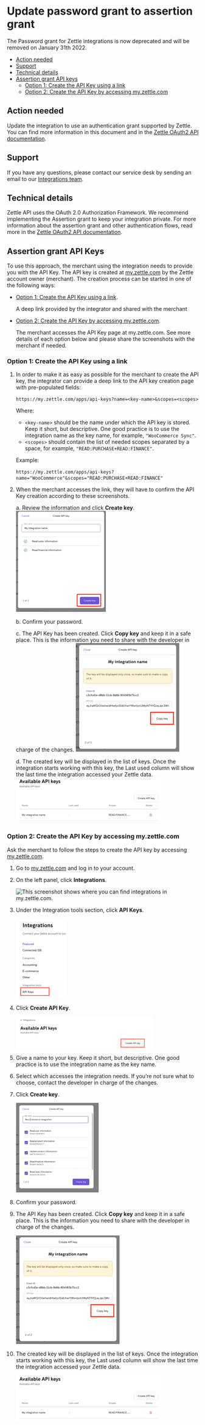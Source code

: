Update password grant to assertion grant
===
The Password grant for Zettle integrations is now deprecated and will be removed on January 31th  2022.

* [Action needed](#action-needed)
* [Support](#support)
* [Technical details](#technical-details)
* [Assertion grant API keys](#assertion-grant-api-keys)
  * [Option 1: Create the API Key using a link](#option-1-create-the-api-key-using-a-link)
  * [Option 2: Create the API Key by accessing my.zettle.com](#option-2-create-the-api-key-by-accessing-myzettlecom)

## Action needed
Update the integration to use an authentication grant supported by Zettle. You can find more information in this document and in the [Zettle OAuth2 API documentation](../../authorization.adoc). <!-- Taiza: do we recommend they use assertion grant instead of saying "use an authentication grant supported by Zettle"-->

## Support 
If you have any questions, please contact our service desk by sending an email to our [Integrations team](mailto:api@zettle.com). 
 
## Technical details
Zettle API uses the OAuth 2.0 Authorization Framework. We recommend implementing the Assertion grant to keep your integration private. For more information about the assertion grant and other authentication flows, read more in the [Zettle OAuth2 API documentation](../../authorization.adoc). 

## Assertion grant API Keys
To use this approach, the merchant using the integration needs to provide you with the API Key. The API key is created at [my.zettle.com](https://my.zettle.com/) by the Zettle account owner (merchant). The creation process can be started in one of the following ways:
 
   * [Option 1: Create the API Key using a link](#option-1-create-the-api-key-using-a-link). 
   
     A deep link provided by the integrator and shared with the merchant
   
   * [Option 2: Create the API Key by accessing my.zettle.com](#option-2-create-the-api-key-by-accessing-myzettlecom).
     
     The merchant accesses the API Key page at my.zettle.com. See more details of each option below and please share the screenshots with the merchant if needed. 

### Option 1: Create the API Key using a link

1. In order to make it as easy as possible for the merchant to create the API key, the integrator can provide a deep link to the API key creation page with pre-populated fields: 
     
   ```
   https://my.zettle.com/apps/api-keys?name=<key-name>&scopes=<scopes>
   ```
   Where:
   * `<key-name>` should be the name under which the API key is stored. Keep it short, but descriptive. One good practice is to use the integration name as the key name, for example, `"WooCommerce Sync"`.
   * `<scopes>` should contain the list of needed scopes separated by a space, for example, `"READ:PURCHASE+READ:FINANCE"`.
   
   Example:
   ```
   https://my.zettle.com/apps/api-keys?name="WooCommerce"&scopes="READ:PURCHASE+READ:FINANCE"
   ```
   <!-- Taiza: could you double check the example? I pasted the link in the URL but I didn't receive a dialog as the screenshot in step 2.a. -->
2. When the merchant accesses the link, they will have to confirm the API Key creation according to these screenshots.
 
    a. Review the information and click **Create key**.
       <img id="create-API-keys-from-the-deep-link" src="images/create-API-keys-from-the-deep-link.png" alt="This screenshot shows the dialog that is started after clicking a deep link for creating API keys.">
       
    b. Confirm your password.
    
    c. The API Key has been created. Click **Copy key** and keep it in a safe place. This is the information you need to share with the developer in charge of the changes.
       <img id="copy-key" src="images/copy-key.png" alt="This screenshot shows the dialog where you can copy the API key and save it for later use.">
    
    d. The created key will be displayed in the list of keys. Once the integration starts working with this key, the Last used column will show the last time the integration accessed your Zettle data. 
       <img id="available-API-keys" src="images/available-API-keys.png" alt="This screenshot shows the dialog where you can see a list of created API keys.">
       
### Option 2: Create the API Key by accessing my.zettle.com
Ask the merchant to follow the steps to create the API key by accessing [my.zettle.com](https://my.zettle.com/).

1. Go to [my.zettle.com](https://my.zettle.com/) and log in to your account. 

2. On the left panel, click **Integrations**.

   <img id="check-integrations-in-my.zettle.com" src="images/check-integrations-in-check-integrations-in-my.zettle.com.png" alt="This screenshot shows where you can find integrations in my.zettle.com.">
 
3. Under the Integration tools section, click **API Keys**.

   <img id="API-keys-in-Integration-tools" src="images/API-keys-in-Integration-tools.png" alt="This screenshot shows where you can click to see API keys.">
       
4. Click **Create API Key**.
   
   <img id="create-API-key-dialog" src="images/create-API-key-dialog.png" alt="This screenshot shows the dialog where you can create API keys.">
   
5. Give a name to your key. Keep it short, but descriptive. One good practice is to use the integration name as the key name.

6. Select which accesses the integration needs. If you’re not sure what to choose, contact the developer in charge of the changes.
    
7. Click **Create key**.
 
   <img id="select-scopes-create-API-keys-dialog" src="images/select-scopes-create-API-keys-dialog.png" alt="This screenshot shows the dialog where you can select scopes for the API key that you will create.">
   
8. Confirm your password.

9. The API Key has been created. Click **Copy key** and keep it in a safe place. This is the information you need to share with the developer in charge of the changes.
 
   <img id="copy-key" src="images/copy-key.png" alt="This screenshot shows the dialog where you can copy the API key and save it for later use.">
   
10. The created key will be displayed in the list of keys. Once the integration starts working with this key, the Last used column will show the last time the integration accessed your Zettle data.
 
    <img id="available-API-keys" src="images/available-API-keys.png" alt="This screenshot shows the dialog where you can see a list of created API keys.">